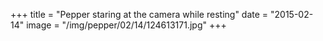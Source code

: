 +++
title = "Pepper staring at the camera while resting"
date = "2015-02-14"
image = "/img/pepper/02/14/124613171.jpg"
+++

